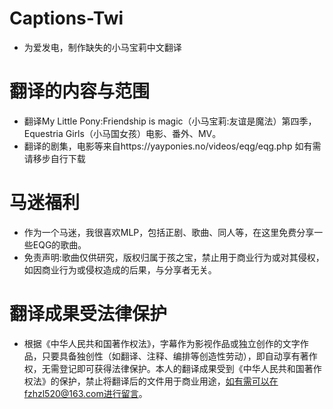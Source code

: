 # Captions-Twi
- 为爱发电，制作缺失的小马宝莉中文翻译
# 翻译的内容与范围
- 翻译My Little Pony:Friendship is magic（小马宝莉:友谊是魔法）第四季，Equestria Girls（小马国女孩）电影、番外、MV。
- 翻译的剧集，电影等来自https://yayponies.no/videos/eqg/eqg.php  如有需请移步自行下载
# 马迷福利
- 作为一个马迷，我很喜欢MLP，包括正剧、歌曲、同人等，在这里免费分享一些EQG的歌曲。
- 免责声明:歌曲仅供研究，版权归属于孩之宝，禁止用于商业行为或对其侵权，如因商业行为或侵权造成的后果，与分享者无关。
# 翻译成果受法律保护
- 根据《中华人民共和国著作权法》，字幕作为影视作品或独立创作的文字作品，只要具备独创性（如翻译、注释、编排等创造性劳动），即自动享有著作权，无需登记即可获得法律保护。本人的翻译成果受到《中华人民共和国著作权法》的保护，禁止将翻译后的文件用于商业用途，如有需可以在fzhzl520@163.com进行留言。
